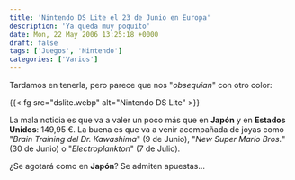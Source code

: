 ```yaml
---
title: 'Nintendo DS Lite el 23 de Junio en Europa'
description: 'Ya queda muy poquito'
date: Mon, 22 May 2006 13:25:18 +0000
draft: false
tags: ['Juegos', 'Nintendo']
categories: ['Varios']
---
```


Tardamos en tenerla, pero parece que nos "_obsequian_" con otro color:

{{< fg src="dslite.webp" alt="Nintendo DS Lite" >}}

La mala noticia es que va a valer un poco más que en **Japón** y en **Estados Unidos**: 149,95 €. La buena es que va a venir acompañada de joyas como "_Brain Training del Dr. Kawashima_" (9 de Junio), "_New Super Mario Bros._" (30 de Junio) o "_Electroplankton_" (7 de Julio).

¿Se agotará como en **Japón**? Se admiten apuestas...